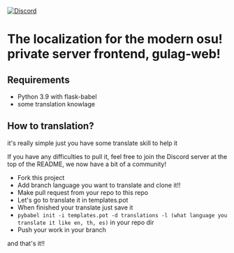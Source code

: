 [![Discord](https://discordapp.com/api/guilds/748687781605408908/widget.png?style=shield)](https://discord.gg/ShEQgUx)

# The localization for the modern osu! private server frontend, gulag-web!

## Requirements
- Python 3.9 with flask-babel
- some translation knowlage
## How to translation?

it's really simple just you have some translate skill to help it

If you have any difficulties to pull it, feel free to join the 
Discord server at the top of the README, we now have a bit of a community!

- Fork this project 
- Add branch language you want to translate and clone it!!
- Make pull request from your repo to this repo
- Let's go to translate it in templates.pot
- When finished your translate just save it
- ```pybabel init -i templates.pot -d translations -l (what language you translate it like en, th, es)``` in your repo dir
- Push your work in your branch

and that's it!!